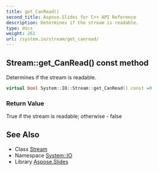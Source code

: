 ```yaml
---
title: get_CanRead()
second_title: Aspose.Slides for C++ API Reference
description: Determines if the stream is readable.
type: docs
weight: 261
url: /system.io/stream/get_canread/
---
```

## Stream::get_CanRead() const method


Determines if the stream is readable.

```cpp
virtual bool System::IO::Stream::get_CanRead() const =0
```


### Return Value

True if the stream is readable; otherwise - false

## See Also

* Class [Stream](../)
* Namespace [System::IO](../../)
* Library [Aspose.Slides](../../../)
